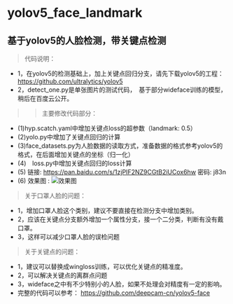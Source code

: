 # yolov5_face_landmark  
## 基于yolov5的人脸检测，带关键点检测  
> 代码说明：  
+ 1，在yolov5的检测基础上，加上关键点回归分支，请先下载yolov5的工程：https://github.com/ultralytics/yolov5  
+ 2，detect_one.py是单张图片的测试代码，　基于部分wideface训练的模型，稍后在百度云公开。  
>> 主要修改代码部分：    
+ (1)hyp.scatch.yaml中增加关键点loss的超参数（landmark: 0.5）  
+ (2)yolo.py中增加了关键点回归的计算  
+ (3)face_datasets.py为人脸数据的读取方式，准备数据的格式参考yolov5的格式，在后面增加关键点的坐标（归一化）  
+ (4)　loss.py中增加关键点回归的loss计算  
+ (5) 链接: https://pan.baidu.com/s/1zjPIF2NZ9CGtB2iUCox6hw  密码: j83n  
+ (6) 效果图 :   ![效果图](https://github.com/xialuxi/yolov5_face_landmark/blob/main/test_yolov5.jpg)  
> 关于口罩人脸的问题：
+ 1，增加口罩人脸这个类别，建议不要直接在检测分支中增加类别。
+ 2，应该在关键点分支额外增加一个属性分支，接一个二分类，判断有没有戴口罩。
+ 3，这样可以减少口罩人脸的误检问题
> 关于关键点的问题：
+ 1，建议可以替换成wingloss训练，可以优化关键点的精准度。
+ 2，可以解决关键点的离群点问题
+ 3，wideface之中有不少特别小的人脸，如果不处理会对精度有一定的影响。
+ 完整的代码可以参考： https://github.com/deepcam-cn/yolov5-face

